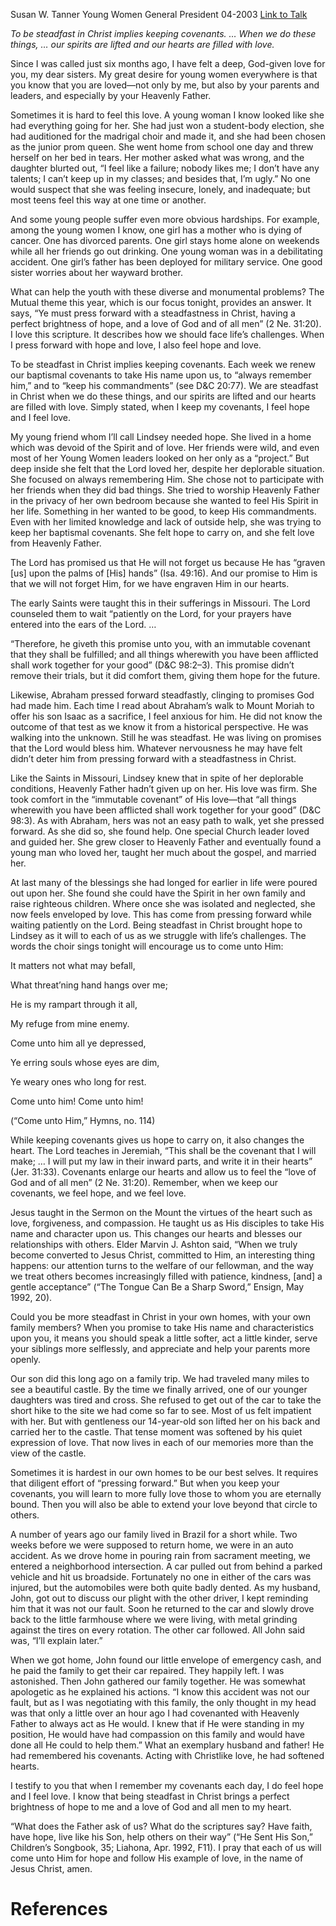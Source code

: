 Susan W. Tanner
Young Women General President
04-2003
[Link to Talk](https://www.churchofjesuschrist.org/study/general-conference/2003/04/steadfast-in-our-covenants?lang=eng)

_To be steadfast in Christ implies keeping covenants. … When we do these things, … our spirits are lifted and our hearts are filled with love._

Since I was called just six months ago, I have felt a deep, God-given love for you, my dear sisters. My great desire for young women everywhere is that you know that you are loved—not only by me, but also by your parents and leaders, and especially by your Heavenly Father.

Sometimes it is hard to feel this love. A young woman I know looked like she had everything going for her. She had just won a student-body election, she had auditioned for the madrigal choir and made it, and she had been chosen as the junior prom queen. She went home from school one day and threw herself on her bed in tears. Her mother asked what was wrong, and the daughter blurted out, “I feel like a failure; nobody likes me; I don’t have any talents; I can’t keep up in my classes; and besides that, I’m ugly.” No one would suspect that she was feeling insecure, lonely, and inadequate; but most teens feel this way at one time or another.

And some young people suffer even more obvious hardships. For example, among the young women I know, one girl has a mother who is dying of cancer. One has divorced parents. One girl stays home alone on weekends while all her friends go out drinking. One young woman was in a debilitating accident. One girl’s father has been deployed for military service. One good sister worries about her wayward brother.

What can help the youth with these diverse and monumental problems? The Mutual theme this year, which is our focus tonight, provides an answer. It says, “Ye must press forward with a steadfastness in Christ, having a perfect brightness of hope, and a love of God and of all men” (2 Ne. 31:20). I love this scripture. It describes how we should face life’s challenges. When I press forward with hope and love, I also feel hope and love.

To be steadfast in Christ implies keeping covenants. Each week we renew our baptismal covenants to take His name upon us, to “always remember him,” and to “keep his commandments” (see D&C 20:77). We are steadfast in Christ when we do these things, and our spirits are lifted and our hearts are filled with love. Simply stated, when I keep my covenants, I feel hope and I feel love.

My young friend whom I’ll call Lindsey needed hope. She lived in a home which was devoid of the Spirit and of love. Her friends were wild, and even most of her Young Women leaders looked on her only as a “project.” But deep inside she felt that the Lord loved her, despite her deplorable situation. She focused on always remembering Him. She chose not to participate with her friends when they did bad things. She tried to worship Heavenly Father in the privacy of her own bedroom because she wanted to feel His Spirit in her life. Something in her wanted to be good, to keep His commandments. Even with her limited knowledge and lack of outside help, she was trying to keep her baptismal covenants. She felt hope to carry on, and she felt love from Heavenly Father.

The Lord has promised us that He will not forget us because He has “graven [us] upon the palms of [His] hands” (Isa. 49:16). And our promise to Him is that we will not forget Him, for we have engraven Him in our hearts.

The early Saints were taught this in their sufferings in Missouri. The Lord counseled them to wait “patiently on the Lord, for your prayers have entered into the ears of the Lord. …

“Therefore, he giveth this promise unto you, with an immutable covenant that they shall be fulfilled; and all things wherewith you have been afflicted shall work together for your good” (D&C 98:2–3). This promise didn’t remove their trials, but it did comfort them, giving them hope for the future.

Likewise, Abraham pressed forward steadfastly, clinging to promises God had made him. Each time I read about Abraham’s walk to Mount Moriah to offer his son Isaac as a sacrifice, I feel anxious for him. He did not know the outcome of that test as we know it from a historical perspective. He was walking into the unknown. Still he was steadfast. He was living on promises that the Lord would bless him. Whatever nervousness he may have felt didn’t deter him from pressing forward with a steadfastness in Christ.

Like the Saints in Missouri, Lindsey knew that in spite of her deplorable conditions, Heavenly Father hadn’t given up on her. His love was firm. She took comfort in the “immutable covenant” of His love—that “all things wherewith you have been afflicted shall work together for your good” (D&C 98:3). As with Abraham, hers was not an easy path to walk, yet she pressed forward. As she did so, she found help. One special Church leader loved and guided her. She grew closer to Heavenly Father and eventually found a young man who loved her, taught her much about the gospel, and married her.

At last many of the blessings she had longed for earlier in life were poured out upon her. She found she could have the Spirit in her own family and raise righteous children. Where once she was isolated and neglected, she now feels enveloped by love. This has come from pressing forward while waiting patiently on the Lord. Being steadfast in Christ brought hope to Lindsey as it will to each of us as we struggle with life’s challenges. The words the choir sings tonight will encourage us to come unto Him:





It matters not what may befall,

What threat’ning hand hangs over me;

He is my rampart through it all,

My refuge from mine enemy.

Come unto him all ye depressed,

Ye erring souls whose eyes are dim,

Ye weary ones who long for rest.

Come unto him! Come unto him!





(“Come unto Him,” Hymns, no. 114)





While keeping covenants gives us hope to carry on, it also changes the heart. The Lord teaches in Jeremiah, “This shall be the covenant that I will make; … I will put my law in their inward parts, and write it in their hearts” (Jer. 31:33). Covenants enlarge our hearts and allow us to feel the “love of God and of all men” (2 Ne. 31:20). Remember, when we keep our covenants, we feel hope, and we feel love.

Jesus taught in the Sermon on the Mount the virtues of the heart such as love, forgiveness, and compassion. He taught us as His disciples to take His name and character upon us. This changes our hearts and blesses our relationships with others. Elder Marvin J. Ashton said, “When we truly become converted to Jesus Christ, committed to Him, an interesting thing happens: our attention turns to the welfare of our fellowman, and the way we treat others becomes increasingly filled with patience, kindness, [and] a gentle acceptance” (“The Tongue Can Be a Sharp Sword,” Ensign, May 1992, 20).

Could you be more steadfast in Christ in your own homes, with your own family members? When you promise to take His name and characteristics upon you, it means you should speak a little softer, act a little kinder, serve your siblings more selflessly, and appreciate and help your parents more openly.

Our son did this long ago on a family trip. We had traveled many miles to see a beautiful castle. By the time we finally arrived, one of our younger daughters was tired and cross. She refused to get out of the car to take the short hike to the site we had come so far to see. Most of us felt impatient with her. But with gentleness our 14-year-old son lifted her on his back and carried her to the castle. That tense moment was softened by his quiet expression of love. That now lives in each of our memories more than the view of the castle.

Sometimes it is hardest in our own homes to be our best selves. It requires that diligent effort of “pressing forward.” But when you keep your covenants, you will learn to more fully love those to whom you are eternally bound. Then you will also be able to extend your love beyond that circle to others.

A number of years ago our family lived in Brazil for a short while. Two weeks before we were supposed to return home, we were in an auto accident. As we drove home in pouring rain from sacrament meeting, we entered a neighborhood intersection. A car pulled out from behind a parked vehicle and hit us broadside. Fortunately no one in either of the cars was injured, but the automobiles were both quite badly dented. As my husband, John, got out to discuss our plight with the other driver, I kept reminding him that it was not our fault. Soon he returned to the car and slowly drove back to the little farmhouse where we were living, with metal grinding against the tires on every rotation. The other car followed. All John said was, “I’ll explain later.”

When we got home, John found our little envelope of emergency cash, and he paid the family to get their car repaired. They happily left. I was astonished. Then John gathered our family together. He was somewhat apologetic as he explained his actions. “I know this accident was not our fault, but as I was negotiating with this family, the only thought in my head was that only a little over an hour ago I had covenanted with Heavenly Father to always act as He would. I knew that if He were standing in my position, He would have had compassion on this family and would have done all He could to help them.” What an exemplary husband and father! He had remembered his covenants. Acting with Christlike love, he had softened hearts.

I testify to you that when I remember my covenants each day, I do feel hope and I feel love. I know that being steadfast in Christ brings a perfect brightness of hope to me and a love of God and all men to my heart.

“What does the Father ask of us? What do the scriptures say? Have faith, have hope, live like his Son, help others on their way” (“He Sent His Son,” Children’s Songbook, 35; Liahona, Apr. 1992, F11). I pray that each of us will come unto Him for hope and follow His example of love, in the name of Jesus Christ, amen.

# References
